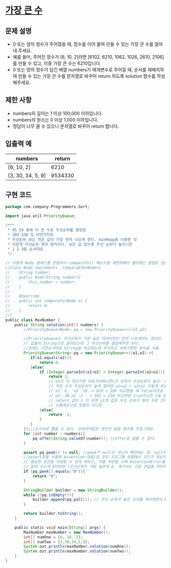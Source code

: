 # [가장 큰 수](https://programmers.co.kr/learn/courses/30/lessons/42746)
## 문제 설명
* 0 또는 양의 정수가 주어졌을 때, 정수를 이어 붙여 만들 수 있는 가장 큰 수를 알아내 주세요.
* 예를 들어, 주어진 정수가 [6, 10, 2]라면 [6102, 6210, 1062, 1026, 2610, 2106]를 만들 수 있고, 이중 가장 큰 수는 6210입니다.
* 0 또는 양의 정수가 담긴 배열 numbers가 매개변수로 주어질 때, 순서를 재배치하여 만들 수 있는 가장 큰 수를 문자열로 바꾸어 return 하도록 solution 함수를 작성해주세요.

## 제한 사항
* numbers의 길이는 1 이상 100,000 이하입니다.
* numbers의 원소는 0 이상 1,000 이하입니다.
* 정답이 너무 클 수 있으니 문자열로 바꾸어 return 합니다.
## 입출력 예
| numbers | return |
| -------- | ----- |
| [6, 10, 2] | 6210 |
| [3, 30, 34, 5, 9] | 9534330 |

## 구현 코드
```groovy
package com.company.Programmers.Sort;

import java.util.PriorityQueue;

/***
 * 95 59 중에 더 큰 수로 우선순위를 결정함
 * 303 330 도 마찬가지로
 * 우선순위 큐는 작은 값이 가장 먼저 나오게 한다. minHeap을 이용한 것
 * 이런게 우선순위 큐의 방식이다. 낮은 값 일수록 우선 순위가 높으니깐
 * 1 2 3등 순서대로
 */

// 이렇게 Node 클래스를 만들어서 compareTo() 메소드를 재정의해서 풀이하는 방법도 있다.
//class Node implements  Comparable<Node>{
//    String number;
//    public Node(String number){
//        this.number = number;
//    }
//
//    @Override
//    public int compareTo(Node o) {
//        return 0;
//    }
//}
public class MaxNumber {
    public String solution(int[] numbers) {
        //PriorityQueue<Node> pq = new PriorityQueue<>((o1,o2)

        //PriorityQueue는 우선순위가 가장 높은 데이터부터 먼저 나오게하는 큐이다.
        // 값들이 String으로 들어오는데 그 우선순위를 결정해주면 된다.
        //원래는 사전순서대로 String을 비교하는데 무시하고 새로구현한 방식을 사용.
        PriorityQueue<String> pq = new PriorityQueue<>((o1,o2)->{
           if(o1.equals(o2)){
               return 0;
           }else{
               if (Integer.parseInt(o1+o2) < Integer.parseInt(o2+o1)){
                   return 1;
                   // o1이 더 작은거면 뒤로가야하니깐(큰 숫자가 우선순위가 높다- 여기서는 앞의 글자를 비교하기 위해서 앞에 갈자가 크면 큰 수이다.)
                   // 작은 수가 우선순위가 높게 할려면 o1+o2 > o2+o1 이렇게 부호만 바꿔주면 된다.
                   // o1: 6,  o2 :10 -> 610 < 106 비교했을 때 false이므로 return -1을 반환
                   // o1: 10,o2 :2 - > 102 < 210 비교하면 true이니깐 1을 반환한다.
                   // return 값이 1 이 되면 o1의 값은 우선 순위가 밀려 뒤로 간다. (뒤로 가는게 1이다.)
                   // 오름차순으로 정렬이 되니깐
               }else{
                   return -1;
               }
           }
        });//순서대로 뽑을 수 있다. 오버라이딩한 경우만 넣음 함수형 프로그래밍
        for (int number : numbers){
            pq.offer(String.valueOf(number)); //offer로 넣을 수 있다.
        }

        assert pq.peek() != null; //peek가 null이 아닌지 확인하는 것, null이라면 프로그램이 멈추게 된다.
        //assert문을 사용한 Assertion(검증)은 주로 프로그램 흐름에서 코드가 정상적으로 처리되기 위해서
        // 필요한 조건을 지정할 수 있게 해주고, 이를 위반할 시에 AssertionError를 발생시켜주는 기능이다
        // 앞에 오는게 0이라면 (우선순위가 가장 높은게 0, 여기서는 가장 큰값을 의미하니깐 0이 가장 큰 수라고하면 나머지값들도 0이라는 의미, 0보다 작다는 의미이다.)
        if (pq.peek().equals("0")){
            return "0";
        }

        StringBuilder builder = new StringBuilder();
        while (!pq.isEmpty()){
            builder.append(pq.poll()); // 우선 순위가 높은 숫자를 제거하면서 builder에 추가한다.
        }

        return builder.toString();
    }

    public static void main(String[] args) {
        MaxNumber maxNumber = new MaxNumber();
        int[] numOne = {6, 10, 2};
        int[] numTwo = {3,30,34,5,9};
        System.out.println(maxNumber.solution(numOne));
        System.out.println(maxNumber.solution(numTwo));
    }
}
```

 